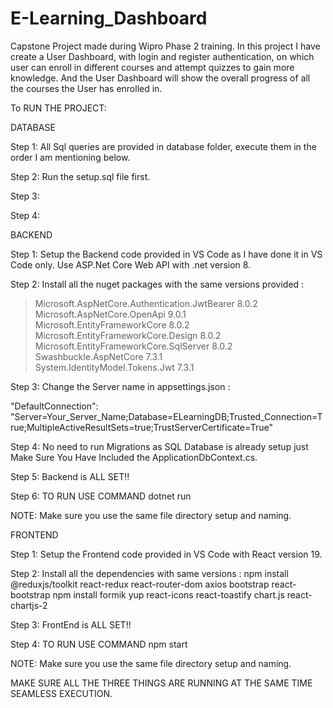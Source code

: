 # E-Learning_Dashboard
Capstone Project made during Wipro Phase 2 training. In this project I have create a User Dashboard, with login and register authentication, on which user can enroll in different courses and attempt quizzes to gain more knowledge. And the User Dashboard will show the overall progress of all the courses the User has enrolled in.    

To RUN THE PROJECT:

DATABASE

Step 1: All Sql queries are provided in database folder, execute them in the order I am mentioning below.

Step 2: Run the setup.sql file first.

Step 3: 

Step 4:


BACKEND

Step 1: Setup the Backend code provided in VS Code as I have done it in VS Code only. Use ASP.Net Core Web API with .net version 8.

Step 2: Install all the nuget packages with the same versions provided : 
   > Microsoft.AspNetCore.Authentication.JwtBearer      8.0.2      
   > Microsoft.AspNetCore.OpenApi                       9.0.1       
   > Microsoft.EntityFrameworkCore                      8.0.2       
   > Microsoft.EntityFrameworkCore.Design               8.0.2       
   > Microsoft.EntityFrameworkCore.SqlServer            8.0.2       
   > Swashbuckle.AspNetCore                             7.3.1       
   > System.IdentityModel.Tokens.Jwt                    7.3.1

Step 3: Change the Server name in appsettings.json :

   "DefaultConnection": "Server=Your_Server_Name;Database=ELearningDB;Trusted_Connection=True;MultipleActiveResultSets=true;TrustServerCertificate=True"

Step 4: No need to run Migrations as SQL Database is already setup just Make Sure You Have Included the ApplicationDbContext.cs.

Step 5: Backend is ALL SET!!

Step 6: TO RUN USE COMMAND dotnet run 

NOTE: Make sure you use the same file directory setup and naming.



FRONTEND

Step 1: Setup the Frontend code provided in VS Code with React version 19.

Step 2: Install all the dependencies with same versions : 
npm install @reduxjs/toolkit react-redux react-router-dom axios bootstrap react-bootstrap
npm install formik yup react-icons react-toastify chart.js react-chartjs-2

Step 3: FrontEnd is ALL SET!!

Step 4: TO RUN USE COMMAND npm start

NOTE: Make sure you use the same file directory setup and naming.


MAKE SURE ALL THE THREE THINGS ARE RUNNING AT THE SAME TIME SEAMLESS EXECUTION.


